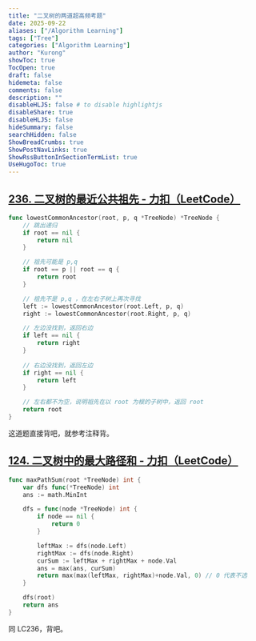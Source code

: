```yaml
---
title: "二叉树的两道超高频考题"
date: 2025-09-22
aliases: ["/Algorithm Learning"]
tags: ["Tree"]
categories: ["Algorithm Learning"]
author: "Kurong"
showToc: true
TocOpen: true
draft: false
hidemeta: false
comments: false
description: ""
disableHLJS: false # to disable highlightjs
disableShare: true
disableHLJS: false
hideSummary: false
searchHidden: false
ShowBreadCrumbs: true
ShowPostNavLinks: true
ShowRssButtonInSectionTermList: true
UseHugoToc: true
---
```


## [236. 二叉树的最近公共祖先 - 力扣（LeetCode）](https://leetcode.cn/problems/lowest-common-ancestor-of-a-binary-tree/description/?envType=study-plan-v2&envId=top-interview-150)

```go
func lowestCommonAncestor(root, p, q *TreeNode) *TreeNode {
    // 跳出递归
	if root == nil {
        return nil
    }

    // 祖先可能是 p,q
    if root == p || root == q {
        return root
    }

    // 祖先不是 p,q ，在左右子树上再次寻找
    left := lowestCommonAncestor(root.Left, p, q)
    right := lowestCommonAncestor(root.Right, p, q)

    // 左边没找到，返回右边
    if left == nil {
        return right
    }
    
    // 右边没找到，返回左边
    if right == nil {
        return left
    }

    // 左右都不为空，说明祖先在以 root 为根的子树中，返回 root
    return root
}
```

这道题直接背吧，就参考注释背。



## [124. 二叉树中的最大路径和 - 力扣（LeetCode）](https://leetcode.cn/problems/binary-tree-maximum-path-sum/?envType=study-plan-v2&envId=top-interview-150)

```go
func maxPathSum(root *TreeNode) int {
    var dfs func(*TreeNode) int
    ans := math.MinInt

    dfs = func(node *TreeNode) int {
        if node == nil {
            return 0
        }

        leftMax := dfs(node.Left)
        rightMax := dfs(node.Right)
        curSum := leftMax + rightMax + node.Val
        ans = max(ans, curSum)
        return max(max(leftMax, rightMax)+node.Val, 0) // 0 代表不选
    }

    dfs(root)
    return ans
}
```

同 LC236，背吧。

